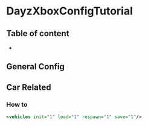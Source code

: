 # DayzXboxConfigTutorial

## Table of content
-


## General Config


## Car Related

### How to 


```xml
<vehicles init="1" load="1" respawn="1" save="1"/>
```
